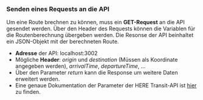 ### Senden eines Requests an die API

Um eine Route brechnen zu können, muss ein **GET-Request** an die API gesendet werden. Über den Header des Requests können die Variablen für die Routenberechnung übergeben werden. Die Resonse der API beinhaltet ein JSON-Objekt mit der berechneten Route.

- **Adresse** der API: localhost:3002
- Mögliche **Header**: *origin* und *destination* (Müssen als Koordinate angegeben werden), *arrivalTime*, *departureTime*, ...
- Über den Parameter *return* kann die Response um weitere Daten erweitert werden.
- Eine genaue Dokumentation der Parameter der HERE Transit-API ist [hier](https://developer.here.com/documentation/public-transit/api-reference-swagger.html) zu finden.
